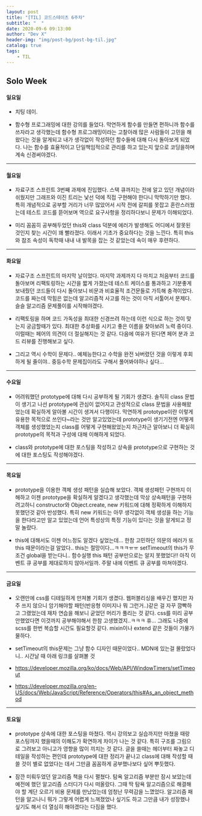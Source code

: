 ```yaml
---
layout: post
title: "[TIL] 코드스테이츠 6주차"
subtitle: "  "
date: 2020-09-6 09:13:00
author: "Dev X"
header-img: "img/post-bg/post-bg-til.jpg"
catalog: true
tags:
    - TIL
---
```


## Solo Week

#### 일요일

-   치팅 데이.

-   함수형 프로그래밍에 대한 강의를 들었다. 막연하게 함수를 만들면 편하니까 함수를 쓰자라고 생각했는데 함수형 프로그래밍이라는 고찰아래 많은 사람들이 고민을 해왔다는 것을 알게되고 내가 생각없이 작성하던 함수들에 대해 다시 돌아보게 되었다. 나는 함수를 효율적이고 단일책임적으로 관리를 하고 있는지 앞으로 코딩을하며 계속 신경써야겠다.

---

#### 월요일

-   자료구조 스프린트 3번째 과제에 진입했다. 스택 큐까지는 전에 알고 있던 개념이라 쉬웠지만 그래프와 이진 트리는 낯선 덕에 직접 구현해야 한다니 막막하기만 했다. 특히 개념적으로 공부할 거리가 너무 많았어서 시작 전에 갈피를 못잡고 혼란스러웠는데 테스트 코드를 뜯어보며 역으로 요구사항을 정리하다보니 문제가 이해되었다.

-   미리 꼼꼼히 공부해두었던 this와 class 덕분에 에러가 발생해도 어디에서 잘못된 것인지 찾는 시간이 꽤 빨라졌다. 이래서 기초가 중요하다는 것을 느낀다. 특히 this와 참조 속성이 독학때 내내 내 발목을 잡는 것 같았는데 속이 매우 후련하다.

---

#### 화요일

-   자료구조 스프린트의 마지막 날이었다. 마지막 과제까지 다 마치고 처음부터 코드를 돌아보며 리팩토링하는 시간을 짧게 가졌는데 테스트 케이스를 통과하고 기분좋게 보내줬던 코드들이 다시 돌아보니 비문과 비효율적 조건문들로 가득해 충격이었다. 코드를 짜는데 막힘은 없는데 알고리즘적 사고를 하는 것이 아직 서툴어서 문제다. 슬슬 알고리즘 문제풀이를 시작해야겠다.

-   리팩토링을 하며 코드 가독성을 최대한 신경쓰려 하는데 이런 식으로 하는 것이 맞는지 궁금할때가 있다. 최대한 추상화를 시키고 좋은 이름을 찾아보려 노력 중이다. 이럴때는 페어의 의견이 더 절실해지는 것 같다. 다음에 여유가 된다면 페어 분과 코드 리뷰를 진행해보고 싶다.

-   그리고 역시 수학이 문제다.. 예체능한다고 수학을 완전 놔버렸던 것을 이렇게 후회하게 될 줄이야.. 중등수학 문제집이라도 구해서 풀어봐야하나 싶다...

---

#### 수요일

-   어려워했던 prototype에 대해 다시 공부하게 될 기회가 생겼다. 솔직히 class 문법이 생기고 나선 prototype에 관심이 없어지고 관성적으로 class 문법을 사용해왔었는데 확실하게 알아볼 시간이 생겨서 다행이다. 막연하게 prototype이란 이렇게 유용한 목적으로 쓰인다~라는 것만 알고있었는데 prototype이 생기기전엔 어떻게 객체를 생성했었는지 class를 어떻게 구현해왔었는지 차근차근 알아보니 더 확실히 prototype의 목적과 구성에 대해 이해하게 되었다.

-   class와 prototype에 대한 포스팅을 작성하고 상속을 prototype으로 구현하는 것에 대한 포스팅도 작성해야겠다.

---

#### 목요일

-   prototype을 이용한 객체 생성 패턴을 실습해 보았다. 객체 생성패턴 구현까지 이해하고 이젠 prototype을 확실하게 알겠다고 생각했는데 막상 상속패턴을 구현하려고하니 constructor와 Object.create, new 키워드에 대해 정확하게 이해하지 못했던것 같아 반성했다. 특히 new 키워드는 아무 생각없이 객체 생성을 하는 기능을 한다라고만 알고 있었는데 언어 특성상의 특정 기능이 있다는 것을 알게되고 정말 놀랐다.

-   this에 대해서도 이젠 어느정도 알겠다 싶었는데... 한참 고민하던 의문의 에러가 또 this 때문이라는걸 알았다.. this는 절망이다...ㅋㅋㅋㅠㅠ setTimeout의 this가 무조건 global을 받는다니.. 함수실행 this 패턴 공부만으로는 알지 못했었다!! 아직 이벤트 큐 공부를 제대로하지 않아서일까. 주말 내에 이벤트 큐 공부를 마쳐야겠다.

---

#### 금요일

-   오랜만에 css를 디테일하게 만져볼 기회가 생겼다. 웹퍼블리싱을 배우긴 했지만 자주 쓰지 않으니 암기해야할 패턴(반응형 이미지나 뭐 그런거..)같은 걸 자꾸 깜빡하고 그랬었는데 재차 연습을 해보니 굳었던 머리가 풀리는 것 같다. css를 미리 공부 안했었다면 이것까지 공부해야해서 한참 고생했겠지..ㅋㅋㅋ 휴... 그래도 나중에 scss를 한번 복습할 시간도 필요할것 같다. mixin이나 extend 같은 것들이 가물가물하다.

-   setTimeout의 this문제는 그냥 함수 디자인 때문이었다.. MDN에 있는걸 몰랐었다니.. 시간날 때 아래 링크를 살펴볼 것
-   https://developer.mozilla.org/ko/docs/Web/API/WindowTimers/setTimeout
-   https://developer.mozilla.org/en-US/docs/Web/JavaScript/Reference/Operators/this#As_an_object_method

---

#### 토요일

-   prototype 상속에 대한 포스팅을 마쳤다. 역시 강의보고 실습까지만 마쳤을 때랑 포스팅까지 했을때의 이해도가 확연하게 차이가 나는 것 같다. 특히 구조를 그림으로 그려보고 아니고가 영향을 많이 끼치는 것 같다. 글을 쓸때는 헤더부터 짜놓고 디테일을 작성하는 편인데 prototype에 대한 정리가 끝나고 class에 대해 작성할 때 쓸 것이 별로 없었다는 데서 그만큼 꼼꼼하게 공부했나보다 싶어 뿌듯했다.

-   잠깐 미뤄두었던 알고리즘 책을 다시 펼쳤다. 탐욕 알고리즘 부분만 잠시 보았는데 예전에 했던 알고리즘 스터디가 다시 떠올랐다. 그때 딱 탐욕 알고리즘으로 해결해야 할 계단 오르기 비용 문제를 만났었는데 엄청난 무력감을 느꼈었다. 알고리즘 패턴을 알고나니 뭐가 그렇게 어렵게 느껴졌었나 싶기도 하고 그만큼 내가 성장했나 싶기도 해서 더 열심히 해야겠다는 다짐을 했다.

